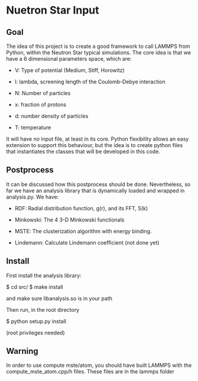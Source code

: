 Nuetron Star Input
==================

Goal
----

The idea of this project is to create a good framework to call LAMMPS
from Python, within the Neutron Star typical simulations. The core idea
is that we have a 6 dimensional parameters space, which are:

- V: Type of potential (Medium, Stiff, Horowitz)

- l: lambda, screening length of the Coulomb-Debye interaction

- N: Number of particles

- x: fraction of protons

- d: number density of particles

- T: temperature

It will have *no* input file, at least in its core. Python flexibility
allows an easy extension to support this behaviour, but the idea is to
create python files that instantiates the classes that will be developed
in this code.

Postprocess
-----------

It can be discussed how this postprocess should be done. Nevertheless,
so far we have an analysis library that is dynamically loaded and wrapped
in analysis.py. We have:


- RDF: Radial distribution function, g(r), and its FFT, S(k)

- Minkowski: The 4 3-D Minkowski functionals

- MSTE: The clusterization algorithm with energy binding.

- Lindemann: Calculate Lindemann coefficient (not done yet)

Install
-------

First install the analysis library:

$ cd src/
$ make install

and make sure libanalysis.so is in your path

Then run, in the root directory

$ python setup.py install

(root privileges needed)

Warning
-------

In order to use compute mste/atom, you should have built
LAMMPS with the compute_mste_atom.cpp/h files. These files
are in the lammps folder

